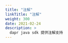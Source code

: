 ```yaml
---
title: "注解"
linkTitle: "注解"
weight: 300
date: 2021-02-24
description: >
  dapr java sdk 提供注解支持
---
```




